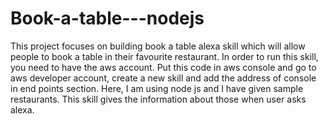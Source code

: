 # Book-a-table---nodejs
This project focuses on building book a table alexa skill which will allow people to book a table in their favourite restaurant.
In order to run this skill, you need to have the aws account. Put this code in aws console and go to aws developer account, create a new skill and add the address of console in end points section.
Here, I am using node js and I have given sample restaurants. This skill gives the information about those when user asks alexa.
